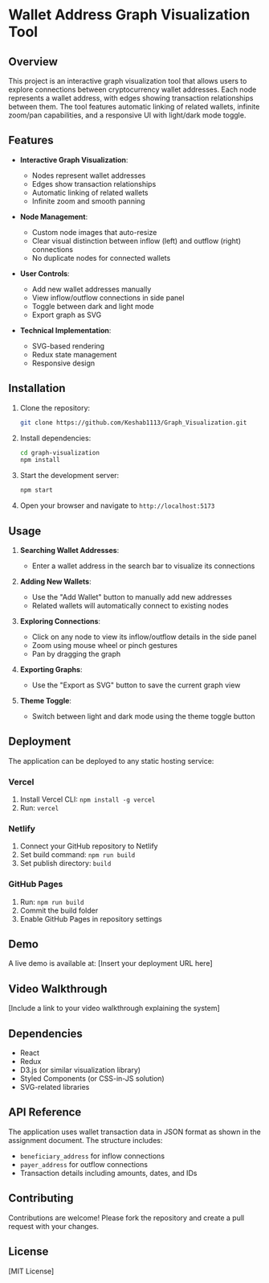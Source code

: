 # Wallet Address Graph Visualization Tool

## Overview

This project is an interactive graph visualization tool that allows users to explore connections between cryptocurrency wallet addresses. Each node represents a wallet address, with edges showing transaction relationships between them. The tool features automatic linking of related wallets, infinite zoom/pan capabilities, and a responsive UI with light/dark mode toggle.

## Features

- **Interactive Graph Visualization**:
  - Nodes represent wallet addresses
  - Edges show transaction relationships
  - Automatic linking of related wallets
  - Infinite zoom and smooth panning

- **Node Management**:
  - Custom node images that auto-resize
  - Clear visual distinction between inflow (left) and outflow (right) connections
  - No duplicate nodes for connected wallets

- **User Controls**:
  - Add new wallet addresses manually
  - View inflow/outflow connections in side panel
  - Toggle between dark and light mode
  - Export graph as SVG

- **Technical Implementation**:
  - SVG-based rendering
  - Redux state management
  - Responsive design

## Installation

1. Clone the repository:
   ```bash
   git clone https://github.com/Keshab1113/Graph_Visualization.git
   ```

2. Install dependencies:
   ```bash
   cd graph-visualization
   npm install
   ```

3. Start the development server:
   ```bash
   npm start
   ```

4. Open your browser and navigate to `http://localhost:5173`

## Usage

1. **Searching Wallet Addresses**:
   - Enter a wallet address in the search bar to visualize its connections

2. **Adding New Wallets**:
   - Use the "Add Wallet" button to manually add new addresses
   - Related wallets will automatically connect to existing nodes

3. **Exploring Connections**:
   - Click on any node to view its inflow/outflow details in the side panel
   - Zoom using mouse wheel or pinch gestures
   - Pan by dragging the graph

4. **Exporting Graphs**:
   - Use the "Export as SVG" button to save the current graph view

5. **Theme Toggle**:
   - Switch between light and dark mode using the theme toggle button

## Deployment

The application can be deployed to any static hosting service:

### Vercel
1. Install Vercel CLI: `npm install -g vercel`
2. Run: `vercel`

### Netlify
1. Connect your GitHub repository to Netlify
2. Set build command: `npm run build`
3. Set publish directory: `build`

### GitHub Pages
1. Run: `npm run build`
2. Commit the build folder
3. Enable GitHub Pages in repository settings

## Demo

A live demo is available at: [Insert your deployment URL here]

## Video Walkthrough

[Include a link to your video walkthrough explaining the system]

## Dependencies

- React
- Redux
- D3.js (or similar visualization library)
- Styled Components (or CSS-in-JS solution)
- SVG-related libraries

## API Reference

The application uses wallet transaction data in JSON format as shown in the assignment document. The structure includes:
- `beneficiary_address` for inflow connections
- `payer_address` for outflow connections
- Transaction details including amounts, dates, and IDs

## Contributing

Contributions are welcome! Please fork the repository and create a pull request with your changes.

## License

[MIT License]
